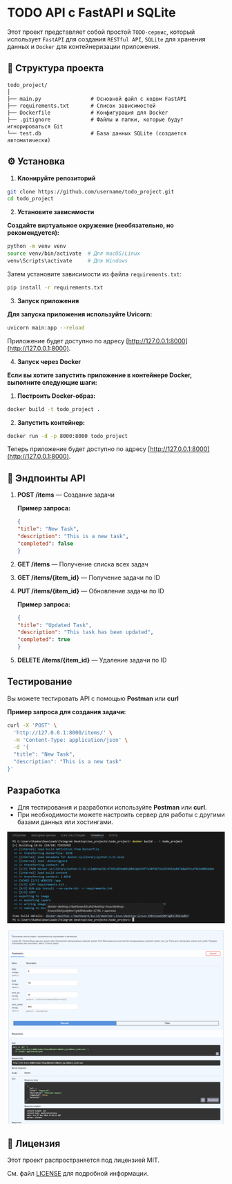 # TODO API с FastAPI и SQLite

Этот проект представляет собой простой `TODO-сервис`, который использует `FastAPI` для создания `RESTful API`, `SQLite` для хранения данных и `Docker` для контейнеризации приложения.

## 📁 Структура проекта

```textfile
todo_project/
│
├── main.py                # Основной файл с кодом FastAPI
├── requirements.txt       # Список зависимостей
├── Dockerfile             # Конфигурация для Docker
├── .gitignore             # Файлы и папки, которые будут игнорироваться Git
└── test.db                # База данных SQLite (создается автоматически)
```

## ⚙️ Установка

1. **Клонируйте репозиторий**

```bash
git clone https://github.com/username/todo_project.git
cd todo_project
```

2. **Установите зависимости**

**Создайте виртуальное окружение (необязательно, но рекомендуется):**

```bash
python -m venv venv
source venv/bin/activate  # Для macOS/Linux
venv\Scripts\activate     # Для Windows
```

Затем установите зависимости из файла `requirements.txt`:

```bash
pip install -r requirements.txt
```

3. **Запуск приложения**

**Для запуска приложения используйте **Uvicorn**:**

```bash
uvicorn main:app --reload
```

Приложение будет доступно по адресу [http://127.0.0.1:8000](http://127.0.0.1:8000).

4. **Запуск через Docker**

**Если вы хотите запустить приложение в контейнере Docker, выполните следующие шаги:**

1. **Построить Docker-образ:**

```bash
docker build -t todo_project .
```

2. **Запустить контейнер:**

```bash
docker run -d -p 8000:8000 todo_project
```

Теперь приложение будет доступно по адресу [http://127.0.0.1:8000](http://127.0.0.1:8000).

## 🔧 Эндпоинты API

1. **POST /items** — Создание задачи

   **Пример запроса:**
   ```json
   {
   "title": "New Task",
   "description": "This is a new task",
   "completed": false
   }
   ```
2. **GET /items** — Получение списка всех задач
3. **GET /items/{item_id}** — Получение задачи по ID
4. **PUT /items/{item_id}** — Обновление задачи по ID

   **Пример запроса:**
   ```json
   {
   "title": "Updated Task",
   "description": "This task has been updated",
   "completed": true
   }
   ```
5. **DELETE /items/{item_id}** — Удаление задачи по ID

## Тестирование

Вы можете тестировать API с помощью **Postman** или **curl**

**Пример запроса для создания задачи:**

```bash
curl -X 'POST' \
  'http://127.0.0.1:8000/items/' \
  -H 'Content-Type: application/json' \
  -d '{
  "title": "New Task",
  "description": "This is a new task"
}'
```

## Разработка

- Для тестирования и разработки используйте **Postman** или **curl**.
- При необходимости можете настроить сервер для работы с другими базами данных или хостингами.

![picture_1](picture_1.png)

![picture_2](picture_2.png)

## 📜 Лицензия

Этот проект распространяется под лицензией MIT.

См. файл [LICENSE](LICENSE) для подробной информации.
